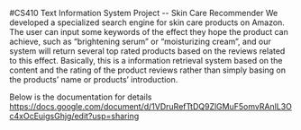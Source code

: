 #CS410 Text Information System Project -- Skin Care Recommender
We developed a specialized search engine for skin care products on Amazon. The user can input some keywords of the effect they hope the product can achieve, such as “brightening serum” or “moisturizing cream”, and our system will return several top rated products based on the reviews related to this effect. Basically, this is a information retrieval system based on the content and the rating of the product reviews rather than simply basing on the products’ name or products’ introduction.

Below is the documentation for details
https://docs.google.com/document/d/1VDruRefTtDQ9ZlGMuF5omvRAnlL3Oc4xOcEuigsGhjg/edit?usp=sharing
